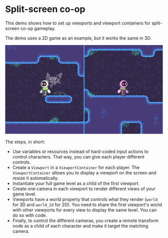 # Split-screen co-op

This demo shows how to set up viewports and viewport containers for split-screen co-op gameplay.

The demo uses a 2D game as an example, but it works the same in 3D.

![](split-screen-screenshot.png)

The steps, in short:

- Use variables or resources instead of hard-coded input actions to control characters. That way, you can give each player different controls.
- Create a `Viewport` in a `ViewportContainer` for each player. The `ViewportContainer` allows you to display a viewport on the screen and resize it automatically.
- Instantiate your full game level as a child of the first viewport.
- Create one camera in each viewport to render different views of your game level.
- Viewports have a world property that controls what they render (`world` for 3D and `world_2d` for 2D). You need to share the first viewport's world with other viewports for every view to display the same level. You can do so with code.
- Finally, to control the different cameras, you create a remote transform node as a child of each character and make it target the matching camera.
